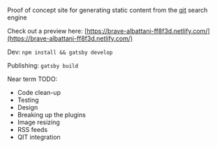 Proof of concept site for generating static content from the [qit](https://github.com/codingblocks/podcast-app) search engine

Check out a preview here: [https://brave-albattani-ff8f3d.netlify.com/](https://brave-albattani-ff8f3d.netlify.com/)

Dev:
```npm install && gatsby develop```

Publishing:
```gatsby build```

Near term TODO:
* Code clean-up
* Testing
* Design
* Breaking up the plugins
* Image resizing
* RSS feeds
* QIT integration
